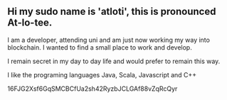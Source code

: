 ## Hi my sudo name is 'atloti', this is pronounced At-lo-tee.

I am a developer, attending uni and am just now working my way into blockchain. I wanted to find a small place to work and develop.

I remain secret in my day to day life and would prefer to remain this way.

I like the programing languages Java, Scala, Javascript and C++

16FJG2Xsf6GqSMCBCfUa2sh42RyzbJCLGAf88vZqRcQyr
